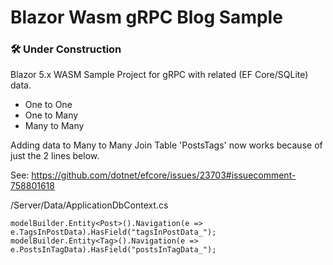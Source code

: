 # Blazor Wasm gRPC Blog Sample

### 🛠 Under Construction

Blazor 5.x WASM Sample Project for gRPC with related (EF Core/SQLite) data. 
 - One to One
 - One to Many
 - Many to Many
 
Adding data to Many to Many Join Table 'PostsTags' now works because of just the 2 lines below.

See: https://github.com/dotnet/efcore/issues/23703#issuecomment-758801618

/Server/Data/ApplicationDbContext.cs

    modelBuilder.Entity<Post>().Navigation(e => e.TagsInPostData).HasField("tagsInPostData_");
    modelBuilder.Entity<Tag>().Navigation(e => e.PostsInTagData).HasField("postsInTagData_");
 
